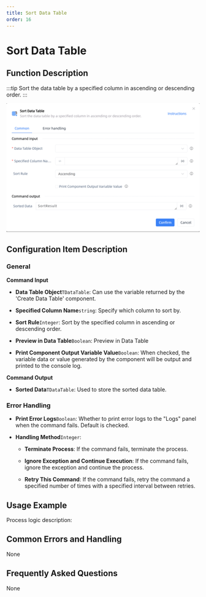 ```yaml
---
title: Sort Data Table
order: 16
---
```


# Sort Data Table

## Function Description

:::tip 
Sort the data table by a specified column in ascending or descending order.
:::

![Sort Data Table](../../../assets/Sort%20Data%20Table_command.png)

## Configuration Item Description

### General

**Command Input**

- **Data Table Object**`TDataTable`: Can use the variable returned by the 'Create Data Table' component.

- **Specified Column Name**`string`: Specify which column to sort by.

- **Sort Rule**`Integer`: Sort by the specified column in ascending or descending order.

- **Preview in Data Table**`Boolean`: Preview in Data Table

- **Print Component Output Variable Value**`Boolean`: When checked, the variable data or value generated by the component will be output and printed to the console log.


**Command Output**

- **Sorted Data**`TDataTable`: Used to store the sorted data table.

### Error Handling

- **Print Error Logs**`Boolean`: Whether to print error logs to the "Logs" panel when the command fails. Default is checked. 

- **Handling Method**`Integer`:

    - **Terminate Process**: If the command fails, terminate the process.

    - **Ignore Exception and Continue Execution**: If the command fails, ignore the exception and continue the process.

    - **Retry This Command**: If the command fails, retry the command a specified number of times with a specified interval between retries.

## Usage Example

Process logic description:

## Common Errors and Handling

None

## Frequently Asked Questions

None

